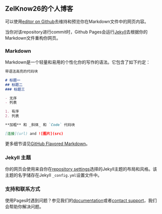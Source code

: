 ## ZelKnow26的个人博客

可以使用[editor on Github](https://github.com/ZelKnow26/Zelknow26.github.io/edit/master/README.md)去维持和预览你在Markdown文件中的网页内容。

当你对该repository进行commit时，Github Pages会运行[Jekyll](https://jekyllrb.com/)去根据你的Markdown文件重构你网页。

### Markdown
Markdown是一个轻量和易用的个性化你的写作的语法。它包含了如下约定：

```markdown
带语法高亮的代码块

# 标题一
## 标题二
### 标题三

- 无序
- 列表

1. 有序
2. 列表

**加粗** 和 _斜体_ 和 `Code` 代码块

[连接](url) and ![图片](src)
```
更多细节请见[GitHub Flavored Markdown](https://guides.github.com/features/mastering-markdown/)。

### Jekyll 主题

你的网页会使用来自你在[repository settings](https://github.com/ZelKnow26/Zelknow26.github.io/settings)选择的Jekyll主题的布局和风格。该主题的名字储存在Jekyll `_config.yml`设置文件中。

### 支持和联系方式

使用Pages时遇到问题？参见我们的[documentation](https://help.github.com/categories/github-pages-basics/)或者[contact support](https://github.com/contact)，我们会帮助你解决问题。
